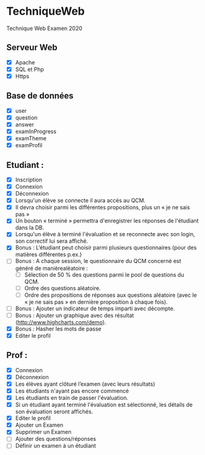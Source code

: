 # TechniqueWeb
Technique Web Examen 2020

## Serveur Web
- [X] Apache
- [X] SQL et Php
- [X] Https

## Base de données 
- [X] user
- [X] question
- [X] answer
- [X] examInProgress
- [X] examTheme
- [X] examProfil

## Etudiant  :
- [X]  Inscription
- [X]  Connexion
- [X]  Déconnexion
- [X]  Lorsqu'un élève se connecte il aura accès au QCM. 
- [X]  Il devra choisir parmi les différentes propositions, plus un « je ne sais pas »
- [X]  Un bouton « terminé » permettra d'enregistrer les réponses de l'étudiant dans la DB.
- [X]  Lorsqu'un élève à terminé l'évaluation et se reconnecte avec son login, son correctif lui sera affiché.
- [X]  Bonus : L’étudiant peut choisir parmi plusieurs questionnaires (pour des matières différentes p.ex.)
- [ ]  Bonus : A chaque session, le questionnaire du QCM concerné est généré de manièrealéatoire : 
    - [ ] Sélection de 50 % des questions parmi le pool de questions du QCM.
    - [ ] Ordre des questions aléatoire.
    - [ ] Ordre des propositions de réponses aux questions aléatoire (avec le « je ne sais pas » en dernière proposition à chaque fois).
- [ ]  Bonus : Ajouter un indicateur de temps imparti avec décompte.
- [ ]  Bonus : Ajouter un graphique avec des résultat (http://www.highcharts.com/demo).
- [X]  Bonus : Hasher les mots de passe
- [X]  Editer le profil 

## Prof :
- [X]  Connexion
- [X]  Déconnexion
- [X]  Les élèves ayant clôturé l’examen (avec leurs résultats)
- [X]  Les étudiants n'ayant pas encore commencé
- [X]  Les étudiants en train de passer l'évaluation. 
- [X]  Si un étudiant ayant terminé l'évaluation est sélectionné, les détails de son évaluation seront affichés.
- [X]  Editer le profil 
- [X]  Ajouter un Examen 
- [X]  Supprimer un Examen
- [ ]  Ajouter des questions/réponses
- [ ]  Définir un examen à un étudiant
